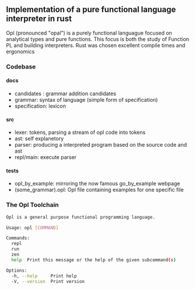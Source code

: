 ## Implementation of a pure functional language interpreter in rust

Opl (pronounced "opal") is a purely functional languague focused on analytical types and pure functions. This focus is both the study of Function PL and building interpreters. Rust was chosen excellent compile times and ergonomics

### Codebase

#### docs

- candidates : grammar addition candidates
- grammar: syntax of language (simple form of specification)
- specification: lexicon
#### src

- lexer: tokens, parsing a stream of opl code into tokens
- ast: self explanetory
- parser: producing a interpreted program based on the source code and ast
- repl/main: execute parser
#### tests

- opl_by_example: mirroring the now famous go_by_example webpage
- (some_grammar).opl: Opl file containing examples for one specific file

### The Opl Toolchain

```bash
Opl is a general purpose functional programming language.

Usage: opl [COMMAND]

Commands:
  repl  
  run   
  zen   
  help  Print this message or the help of the given subcommand(s)

Options:
  -h, --help     Print help
  -V, --version  Print version
```
